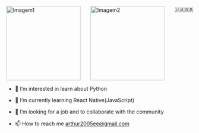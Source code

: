 <div style="display: flex; justify-content: space-between;">
    <img src="https://github.com/Arthur-byte-code/Arthur-byte-code/assets/152222113/3db37566-ed8a-4127-b4ad-464eb7c8c7c5" alt="Imagem1" width="200" height="200">
    <img src="https://github.com/Arthur-byte-code/Arthur-byte-code/assets/152222113/239ec863-aa9c-49c1-b68f-c6f794463356" alt="Imagem2" width="200" height="200"> <text> 🇺🇲🇧🇷<text/>
</div>



- 👀 I’m interested in learn about Python 

  
- 🌱 I’m currently learning React Native(JavaScript)

  
- 💞️ I’m looking for a job and to collaborate with the community


  
- 📫 How to reach me arthur2005ee@gmail.com



<!---
Arthur-byte-code/Arthur-byte-code is a ✨ special ✨ repository because its `README.md` (this file) appears on your GitHub profile.
You can click the Preview link to take a look at your changes.
--->
